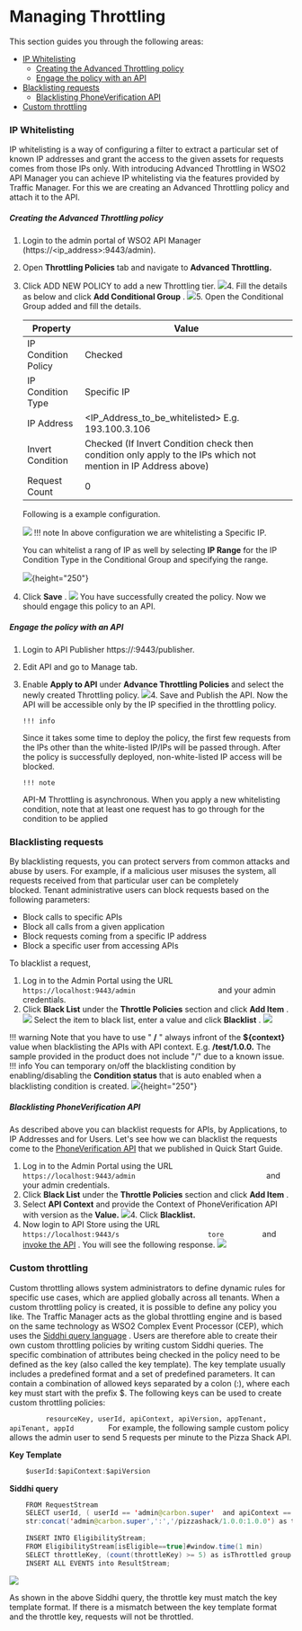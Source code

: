# Managing Throttling

This section guides you through the following areas:

-   [IP Whitelisting](#ManagingThrottling-IPWhitelisting)
    -   [Creating the Advanced Throttling policy](#ManagingThrottling-CreatingtheAdvancedThrottlingpolicy)
    -   [Engage the policy with an API](#ManagingThrottling-EngagethepolicywithanAPI)
-   [Blacklisting requests](#ManagingThrottling-Blacklistingrequests)
    -   [Blacklisting PhoneVerification API](#ManagingThrottling-BlacklistingPhoneVerificationAPI)
-   [Custom throttling](#ManagingThrottling-Customthrottling)

### IP Whitelisting

IP whitelisting is a way of configuring a filter to extract a particular set of known IP addresses and grant the access to the given assets for requests comes from those IPs only. With introducing Advanced Throttling in WSO2 API Manager you can achieve IP whitelisting via the features provided by Traffic Manager. For this we are creating an Advanced Throttling policy and attach it to the API.

##### Creating the Advanced Throttling policy

1.  Login to the admin portal of WSO2 API Manager (https://&lt;ip\_address&gt;:9443/admin).
2.  Open **Throttling Policies** tab and navigate to **Advanced Throttling.**
3.  Click ADD NEW POLICY to add a new Throttling tier.
    ![](attachments/103335009/103335012.png)4.  Fill the details as below and click **Add Conditional Group** .
    ![](attachments/103335009/103335011.png)5.  Open the Conditional Group added and fill the details.

    | Property            | Value                                                                                                          |
    |---------------------|----------------------------------------------------------------------------------------------------------------|
    | IP Condition Policy | Checked                                                                                                        |
    | IP Condition Type   | Specific IP                                                                                                    |
    | IP Address          | <IP_Address_to_be_whitelisted> E.g. 193.100.3.106                                                              |
    | Invert Condition    | Checked (If Invert Condition check then condition only apply to the IPs which not mention in IP Address above) |
    | Request Count       | 0                                                                                                              |

    Following is a example configuration.

    ![](attachments/103335009/103335019.png)
        !!! note
    In above configuration we are whitelisting a Specific IP.

    You can whitelist a rang of IP as well by selecting **IP Range** for the IP Condition Type in the Conditional Group and specifying the range.

    ![](attachments/103335009/103335018.png){height="250"}


6.  Click **Save** .
    ![](attachments/103335009/103335017.png)    You have successfully created the policy. Now we should engage this policy to an API.

##### Engage the policy with an API

1.  Login to API Publisher https://:9443/publisher.
2.  Edit API and go to Manage tab.
3.  Enable **Apply to API** under **Advance Throttling Policies** and select the newly created Throttling policy.
    ![](attachments/103335009/103335016.png)4.  Save and Publish the API.
    Now the API will be accessible only by the IP specified in the throttling policy.

        !!! info
    Since it takes some time to deploy the policy, the first few requests from the IPs other than the white-listed IP/IPs will be passed through. After the policy is successfully deployed, non-white-listed IP access will be blocked.

        !!! note
    API-M Throttling is asynchronous. When you apply a new whitelisting condition, note that at least one request has to go through for the condition to be applied


### Blacklisting requests

By blacklisting requests, you can protect servers from common attacks and abuse by users. For example, if a malicious user misuses the system, all requests received from that particular user can be completely blocked. Tenant administrative users can block requests based on the following parameters:

-   Block calls to specific APIs
-   Block all calls from a given application
-   Block requests coming from a specific IP address
-   Block a specific user from accessing APIs

To blacklist a request,

1.  Log in to the Admin Portal using the URL `                       https://localhost:9443/admin                     ` and your admin credentials.
2.  Click **Black List** under the **Throttle Policies** section and click **Add Item** .
    ![](attachments/103335009/103335010.png)
Select the item to black list, enter a value and click **Blacklist** .
![](attachments/103335009/103335024.png)

!!! warning
Note that you have to use " **/** " always infront of the **${context}** value when blacklisting the APIs with API context. E.g. **/test/1.0.0.** The sample provided in the product does not include "/" due to a known issue.
!!! info
You can temporary on/off the blacklisting condition by enabling/disabling the **Condition status** that is auto enabled when a blacklisting condition is created.
![](attachments/103335009/103335013.png){height="250"}

##### Blacklisting PhoneVerification API

As described above you can blacklist requests for APIs, by Applications, to IP Addresses and for Users. Let's see how we can blacklist the requests come to the [PhoneVerification API](https://docs.wso2.com/display/AM2xx/Quick+Start+Guide#QuickStartGuide-PublishingtheAPI) that we published in Quick Start Guide.

1.  Log in to the Admin Portal using the URL `                                    https://localhost:9443/admin                                 ` and your admin credentials.
2.  Click **Black List** under the **Throttle Policies** section and click **Add Item** .
3.  Select **API Context** and provide the Context of PhoneVerification API with version as the **Value.**
    ![](attachments/103335009/103335014.png)4.  Click **Blacklist.**
5.  Now login to API Store using the URL `                       https://localhost:9443/s                      tore          ` and [invoke the API](https://docs.wso2.com/display/AM2xx/Quick+Start+Guide#QuickStartGuide-InvokingtheAPI) .
    You will see the following response.
    ![](attachments/103335009/103335015.png)
### Custom throttling

Custom throttling allows system administrators to define dynamic rules for specific use cases, which are applied globally across all tenants. When a custom throttling policy is created, it is possible to define any policy you like. The Traffic Manager acts as the global throttling engine and is based on the same technology as WSO2 Complex Event Processor (CEP), which uses the [Siddhi query language](https://docs.wso2.com/complex-event-processor/SiddhiQL+Guide+3.1) . Users are therefore able to create their own custom throttling policies by writing custom Siddhi queries. The specific combination of attributes being checked in the policy need to be defined as the key (also called the key template). The key template usually includes a predefined format and a set of predefined parameters. It can contain a combination of allowed keys separated by a colon (:), where each key must start with the prefix $. The following keys can be used to create custom throttling policies:

`          resourceKey, userId, apiContext, apiVersion, appTenant, apiTenant, appId         `
For example, the following sample custom policy allows the admin user to send 5 requests per minute to the Pizza Shack API.

**Key Template**

``` java
    $userId:$apiContext:$apiVersion
```

**Siddhi query**

``` java
    FROM RequestStream
    SELECT userId, ( userId == 'admin@carbon.super'  and apiContext == '/pizzashack/1.0.0' and apiVersion == '1.0.0') AS isEligible ,
    str:concat('admin@carbon.super',':','/pizzashack/1.0.0:1.0.0') as throttleKey
     
    INSERT INTO EligibilityStream;
    FROM EligibilityStream[isEligible==true]#window.time(1 min)
    SELECT throttleKey, (count(throttleKey) >= 5) as isThrottled group by throttleKey
    INSERT ALL EVENTS into ResultStream;
```

![](attachments/103335009/103335022.png)

As shown in the above Siddhi query, the throttle key must match the key template format. If there is a mismatch between the key template format and the throttle key, requests will not be throttled.
